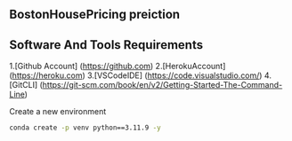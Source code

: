 ## BostonHousePricing preiction

## Software And Tools Requirements 

1.[Github Account] (https://github.com)
2.[HerokuAccount] (https://heroku.com)
3.[VSCodeIDE] (https://code.visualstudio.com/)
4.[GitCLI] (https://git-scm.com/book/en/v2/Getting-Started-The-Command-Line)

Create a new environment

```bash
conda create -p venv python==3.11.9 -y
